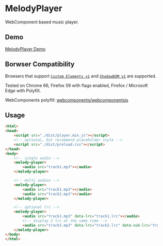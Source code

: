 # MelodyPlayer

WebComponent based music player.

## Demo

[MelodyPlayer Demo](http://rocka.github.io/melody-player)

## Borwser Compatibility

Browsers that support [`Custom Elements v1`][ce1] and [`ShadowDOM v1`][sd1] are supported.

Tested on Chrome 66, Firefox 59 with flags enabled, Firefox / Microsoft Edge with Polyfill.

WebComponents polyfill: [webcomponents/webcomponentsjs][wcj]

## Usage

```html
<html>
<head>
    <script src="./dist/player.min.js"></script>
    <!-- optional, but recommend placeholder style -->
    <script src="./dist/preload.css"></script>
</head>
<body>
    <!-- single audio -->
    <melody-player>
        <audio src="track1.mp3"></audio>
    </melody-player>

    <!-- multi audios -->
    <melody-player>
        <audio src="track1.mp3"></audio>
        <audio src="track2.mp3"></audio>
    </melody-player>

    <!-- optional lrc -->
    <melody-player>
        <audio src="track1.mp3" data-lrc="track1.lrc"></audio>
        <!-- display 2 lrc at the same time -->
        <audio src="track2.mp3" data-lrc="track2.lrc" data-sub-lrc="track2.zh.lrc"></audio>
    </melody-player>
</body>
</html>
```

[ce1]: https://caniuse.com/#feat=custom-elementsv1
[sd1]: https://caniuse.com/#feat=shadowdomv1
[wcj]: https://github.com/webcomponents/webcomponentsjs/blob/master/webcomponents-sd-ce.js
